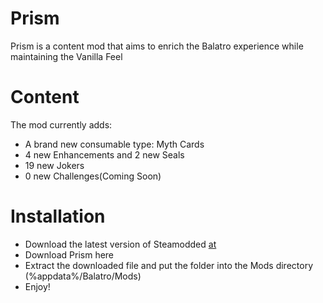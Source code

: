 # Prism

Prism is a content mod that aims to enrich the Balatro experience while maintaining the Vanilla Feel

# Content

The mod currently adds:
- A brand new consumable type: Myth Cards
- 4 new Enhancements and 2 new Seals
- 19 new Jokers
- 0 new Challenges(Coming Soon)

# Installation
- Download the latest version of Steamodded [at](https://github.com/Steamopollys/Steamodded)
- Download Prism here
- Extract the downloaded file and put the folder into the Mods directory (%appdata%/Balatro/Mods)
- Enjoy!
